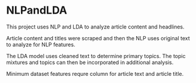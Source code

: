 # NLPandLDA
This project uses NLP and LDA to analyze article content and headlines.

Article content and titles were scraped and then the NLP uses original text to analyze for NLP features.

The LDA model uses cleaned text to determine primary topics. The topic mixtures and topics can then be incorporated in additional analysis.

Minimum dataset features requre column for article text and article title.
